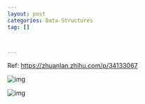 ```yaml
---
layout: post
categories: Data-Structures
tag: [] 



---
```




Ref: https://zhuanlan.zhihu.com/p/34133067

![img](https://tva1.sinaimg.cn/large/006y8mN6gy1g8ws3vt2ygj30k00fcdg0.jpg)

![img](https://tva1.sinaimg.cn/large/006y8mN6gy1g8ws3t9yfrj30k00agt96.jpg)